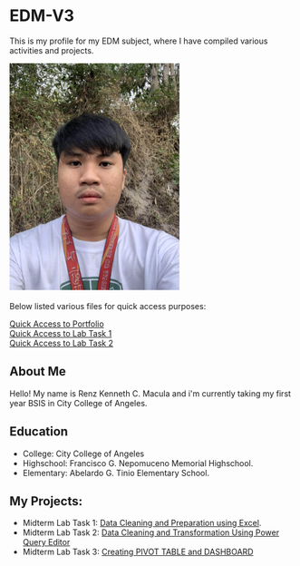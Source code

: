 # EDM-V3
This is my profile for my EDM subject, where I have compiled various activities and projects. 

<img src="Images/Ako.jpg" alt="Alt Text" Width="300" heigth="100">

<br>
<br> Below listed various files for quick access purposes:
<br>

[Quick Access to Portfolio](https://referenz18.github.io/EDM-V3/) <br>
[Quick Access to Lab Task 1](https://github.com/ReferenZ18/Midterm-Lab-Task-1-Data-Cleaning-and-Preparation-using-Excel) <br>
[Quick Access to Lab Task 2](https://github.com/ReferenZ18/Midterm-Lab-Task-2-Data-Cleaning-and-Transformation-Using-Power-Query-Editor)

## About Me
Hello! My name is Renz Kenneth C. Macula and i'm currently taking my first year BSIS in City College of Angeles.

## Education
- College: City College of Angeles
- Highschool: Francisco G. Nepomuceno Memorial Highschool.
- Elementary: Abelardo G. Tinio Elementary School.
  
## My Projects:
- Midterm Lab Task 1: [Data Cleaning and Preparation using Excel](https://referenz18.github.io/Midterm-Lab-Task-1-Data-Cleaning-and-Preparation-using-Excel/).
- Midterm Lab Task 2: [Data Cleaning and Transformation Using Power Query Editor](https://referenz18.github.io/Midterm-Lab-Task-2-Data-Cleaning-and-Transformation-Using-Power-Query-Editor/)
- Midterm Lab Task 3: [Creating PIVOT TABLE and DASHBOARD](https://referenz18.github.io/Midterm-Lab-Task-3-Creating-Pivot-Table-and-Dashboard/)
